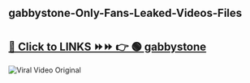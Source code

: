 
 ## gabbystone-Only-Fans-Leaked-Videos-Files

# <h2><a href="https://mediaupload.pro?gabbystone">🔗 Click to LINKS ⏩⏩ 👉 🟢 gabbystone </a></h2>

<a href="https://mediaupload.pro?gabbystone" rel="nofollow" data-target="animated-image.originalLink"><img src="https://i.ibb.co.com/xMMVF88/686577567.gif" alt="Viral Video Original" style="max-width: 100%; display: inline-block;" data-target="animated-image.originalImage"></a>